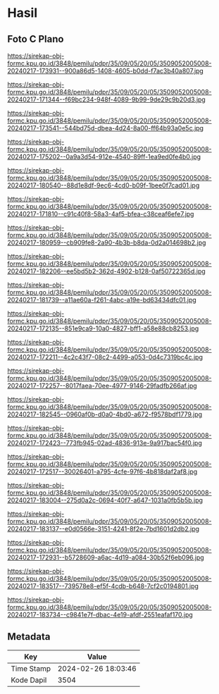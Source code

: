 # Hasil

## Foto C Plano

https://sirekap-obj-formc.kpu.go.id/3848/pemilu/pdpr/35/09/05/20/05/3509052005008-20240217-173931--900a86d5-1408-4605-b0dd-f7ac3b40a807.jpg

https://sirekap-obj-formc.kpu.go.id/3848/pemilu/pdpr/35/09/05/20/05/3509052005008-20240217-171344--f69bc234-948f-4089-9b99-9de29c9b20d3.jpg

https://sirekap-obj-formc.kpu.go.id/3848/pemilu/pdpr/35/09/05/20/05/3509052005008-20240217-173541--544bd75d-dbea-4d24-8a00-ff64b93a0e5c.jpg

https://sirekap-obj-formc.kpu.go.id/3848/pemilu/pdpr/35/09/05/20/05/3509052005008-20240217-175202--0a9a3d54-912e-4540-89ff-1ea9ed0fe4b0.jpg

https://sirekap-obj-formc.kpu.go.id/3848/pemilu/pdpr/35/09/05/20/05/3509052005008-20240217-180540--88d1e8df-9ec6-4cd0-b09f-1bee0f7cad01.jpg

https://sirekap-obj-formc.kpu.go.id/3848/pemilu/pdpr/35/09/05/20/05/3509052005008-20240217-171810--c91c40f8-58a3-4af5-bfea-c38ceaf6efe7.jpg

https://sirekap-obj-formc.kpu.go.id/3848/pemilu/pdpr/35/09/05/20/05/3509052005008-20240217-180959--cb909fe8-2a90-4b3b-b8da-0d2a014698b2.jpg

https://sirekap-obj-formc.kpu.go.id/3848/pemilu/pdpr/35/09/05/20/05/3509052005008-20240217-182206--ee5bd5b2-362d-4902-b128-0af50722365d.jpg

https://sirekap-obj-formc.kpu.go.id/3848/pemilu/pdpr/35/09/05/20/05/3509052005008-20240217-181739--a11ae60a-f261-4abc-a19e-bd63434dfc01.jpg

https://sirekap-obj-formc.kpu.go.id/3848/pemilu/pdpr/35/09/05/20/05/3509052005008-20240217-172135--851e9ca9-10a0-4827-bff1-a58e88cb8253.jpg

https://sirekap-obj-formc.kpu.go.id/3848/pemilu/pdpr/35/09/05/20/05/3509052005008-20240217-172211--4c2c43f7-08c2-4499-a053-0d4c7319bc4c.jpg

https://sirekap-obj-formc.kpu.go.id/3848/pemilu/pdpr/35/09/05/20/05/3509052005008-20240217-172257--8017faea-70ee-4977-9146-29fadfb266af.jpg

https://sirekap-obj-formc.kpu.go.id/3848/pemilu/pdpr/35/09/05/20/05/3509052005008-20240217-182545--0960af0b-d0a0-4bd0-a672-f9578bdf1779.jpg

https://sirekap-obj-formc.kpu.go.id/3848/pemilu/pdpr/35/09/05/20/05/3509052005008-20240217-172423--773fb945-02ad-4836-913e-9a917bac54f0.jpg

https://sirekap-obj-formc.kpu.go.id/3848/pemilu/pdpr/35/09/05/20/05/3509052005008-20240217-172517--30026401-a795-4cfe-97f6-4b818daf2af8.jpg

https://sirekap-obj-formc.kpu.go.id/3848/pemilu/pdpr/35/09/05/20/05/3509052005008-20240217-183004--275d0a2c-0694-40f7-a647-1031a0fb5b5b.jpg

https://sirekap-obj-formc.kpu.go.id/3848/pemilu/pdpr/35/09/05/20/05/3509052005008-20240217-183137--e0d0566e-3151-4241-8f2e-7bd1601d2db2.jpg

https://sirekap-obj-formc.kpu.go.id/3848/pemilu/pdpr/35/09/05/20/05/3509052005008-20240217-172931--b5728609-a6ac-4d19-a084-30b52f6eb096.jpg

https://sirekap-obj-formc.kpu.go.id/3848/pemilu/pdpr/35/09/05/20/05/3509052005008-20240217-183517--739578e8-ef5f-4cdb-b648-7cf2c0194801.jpg

https://sirekap-obj-formc.kpu.go.id/3848/pemilu/pdpr/35/09/05/20/05/3509052005008-20240217-183734--c9841e7f-dbac-4e19-afdf-2551eafaf170.jpg


## Metadata

| Key        | Value               |
| ---------- | ------------------- |
| Time Stamp | 2024-02-26 18:03:46 |
| Kode Dapil | 3504                |



